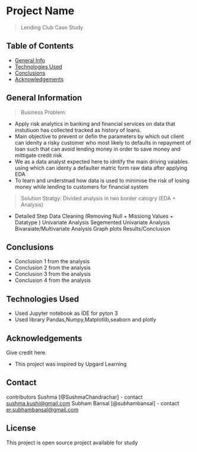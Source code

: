 # Project Name
> Lending Club Case Study



## Table of Contents
* [General Info](#general-information)
* [Technologies Used](#technologies-used)
* [Conclusions](#conclusions)
* [Acknowledgements](#acknowledgements)


## General Information
> Business Problem:
- Apply risk analytics in banking and financial services on data that instutiuon has collected tracked as history of loans.
- Main objective to prevent or defin the parameters by which out client can idenity a risky customer who most likely to defaults in repayment of loan such that can avoid lending money in order to save money and mittigate credit risk
- We as a data analyst expected here to idntify the main driving vaiables using which can identy a defaulter matric form raw data after applying EDA
- To learn and understnad how data is used to minimise the risk of losing money while lending to customers for financial  system 

> Solution Stratgy: Divided analysis in two border catogry (EDA + Analysis)

- Detailed Step
	Data Cleaning (Removing Null + Missiong Values + Datatype )
	Univariate Analysis
	Segemented Univariate Analysis
	Bivaraiate/Multivariate Analysis
	Graph plots
	Results/Conclusion

## Conclusions
- Conclusion 1 from the analysis
- Conclusion 2 from the analysis
- Conclusion 3 from the analysis
- Conclusion 4 from the analysis


## Technologies Used
- Used Jupyter notebook as IDE for pyton 3 
- Used library Pandas,Numpy,Matplotlib,seaborn and plotly


## Acknowledgements
Give credit here.
- This project was inspired by Upgard Learning

## Contact
contributors 
Sushma [@SushmaChandrachar] - contact sushma.kushi@gmail.com
Subham Bansal [@subhambansal] - contact er.subhambansal@gmail.com

## License
This project is open source project available for study